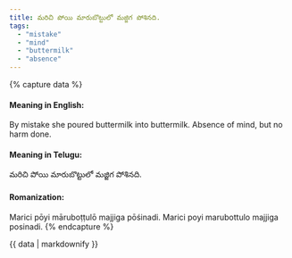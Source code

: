 ```yaml
---
title: మరిచి పోయి మారుబొట్టులో మజ్జిగ పోశినది.
tags:
  - "mistake"
  - "mind"
  - "buttermilk"
  - "absence"
---
```


{% capture data %}
#### Meaning in English:
By mistake she poured buttermilk into buttermilk.
Absence of mind, but no harm done.

#### Meaning in Telugu:
మరిచి పోయి మారుబొట్టులో మజ్జిగ పోశినది.

#### Romanization:
Marici pōyi māruboṭṭulō majjiga pōśinadi.
Marici poyi marubottulo majjiga posinadi.
{% endcapture %}

{{ data | markdownify }}

